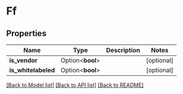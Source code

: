 # Ff

## Properties

Name | Type | Description | Notes
------------ | ------------- | ------------- | -------------
**is_vendor** | Option<**bool**> |  | [optional]
**is_whitelabeled** | Option<**bool**> |  | [optional]

[[Back to Model list]](../README.md#documentation-for-models) [[Back to API list]](../README.md#documentation-for-api-endpoints) [[Back to README]](../README.md)


